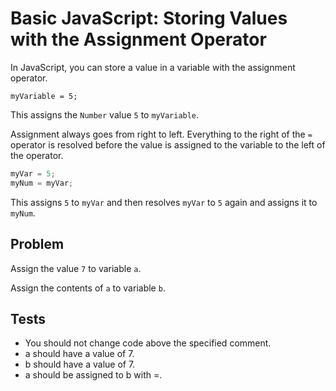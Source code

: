 # Basic JavaScript: Storing Values with the Assignment Operator

In JavaScript, you can store a value in a variable with the assignment operator.

`myVariable = 5;`

This assigns the `Number` value `5` to `myVariable`.

Assignment always goes from right to left. Everything to the right of the `=` operator is resolved before the value is assigned to the variable to the left of the operator.

```javascript
myVar = 5;
myNum = myVar;
```

This assigns `5` to `myVar` and then resolves `myVar` to `5` again and assigns it to `myNum`.

## Problem

Assign the value `7` to variable `a`.

Assign the contents of `a` to variable `b`.

## Tests

- You should not change code above the specified comment.
- a should have a value of 7.
- b should have a value of 7.
- a should be assigned to b with =.
